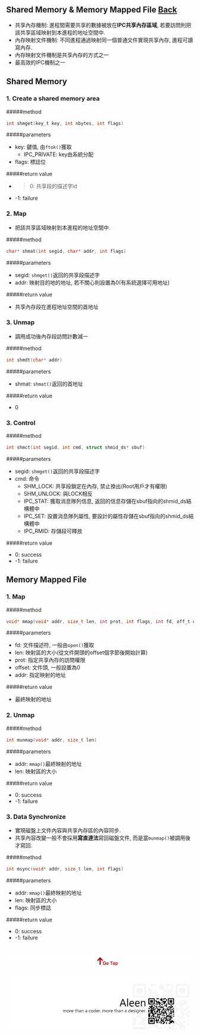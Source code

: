 ## Shared Memory & Memory Mapped File [Back](./../IPC.md)

- 共享內存機制: 進程間需要共享的數據被放在**IPC共享內存區域**, 若要訪問則把該共享區域映射到本進程的地址空間中.
- 內存映射文件機制: 不同進程通過映射同一個普通文件實現共享內存, 進程可讀寫內存.
- 內存映射文件機制是共享內存的方式之一
- 最高效的IPC機制之一

## Shared Memory

### 1. Create a shared memory area

#####method
```c
int shmget(key_t key, int nbytes, int flags)
```

#####parameters
- key: 鍵值, 由```ftok()```獲取
	- IPC_PRIVATE: key由系統分配
- flags: 標誌位
	

#####return value
- >0: 共享段的描述字id
- -1: failure

### 2. Map

- 把該共享區域映射到本進程的地址空間中.

#####method
```c
char* shmat(int segid, char* addr, int flags)
```

#####parameters
- segid: ```shmget()```返回的共享段描述字
- addr: 映射目的地的地址, 若不關心則設置為0(有系統選擇可用地址)


#####return value
- 共享內存段在進程地址空間的首地址

### 3. Unmap

- 調用成功後內存段訪問計數減一

#####method
```c
int shmdt(char* addr)
```

#####parameters
- shmat: ```shmat()```返回的首地址

#####return value
- 0

### 3. Control

#####method
```c
int shmct(int segid, int cmd, struct shmid_ds* sbuf)
```

#####parameters
- segid: ```shmget()```返回的共享段描述字
- cmd: 命令
	- SHM_LOCK: 共享段鎖定在內存, 禁止換出(Root用戶才有權限)
	- SHM_UNLOCK: 與LOCK相反
	- IPC_STAT: 獲取消息隊列信息, 返回的信息存儲在sbuf指向的shmid_ds結構體中
	- IPC_SET: 設置消息隊列屬性, 要設計的屬性存儲在sbuf指向的shmid_ds結構體中
	- IPC_RMID: 存儲段可釋放

#####return value
- 0: success
- -1: failure

## Memory Mapped File

### 1. Map

#####method
```c
void* mmap(void* addr, size_t len, int prot, int flags, int fd, off_t offset)
```

#####parameters
- fd: 文件描述符, 一般由```open()```獲取
- len: 映射區的大小(從文件開頭的offset個字節後開始計算)
- prot: 指定共享內存的訪問權限
- offset: 文件頭, 一般設置為0
- addr: 指定映射的地址

#####return value
- 最終映射的地址

### 2. Unmap

#####method
```c
int munmap(void* addr, size_t len)
```

#####parameters
- addr: ```mmap()```最終映射的地址
- len: 映射區的大小

#####return value
- 0: success
- -1: failure

### 3. Data Synchronize

- 實現磁盤上文件內容與共享內存區的內容同步.
- 共享內容改變一般不會採用**寫直達法**寫回磁盤文件, 而是當```munmap()```被調用後才寫回.

#####method
```c
int msync(void* addr, size_t len, int flags)
```

#####parameters
- addr: ```mmap()```最終映射的地址
- len: 映射區的大小
- flags: 同步標誌

#####return value
- 0: success
- -1: failure


<a href="#" style="left:200px;"><img src="./../../../../pic/gotop.png"></a>
=====
<a href="http://aleen42.github.io/" target="_blank" ><img src="./../../../../pic/tail.gif"></a>
